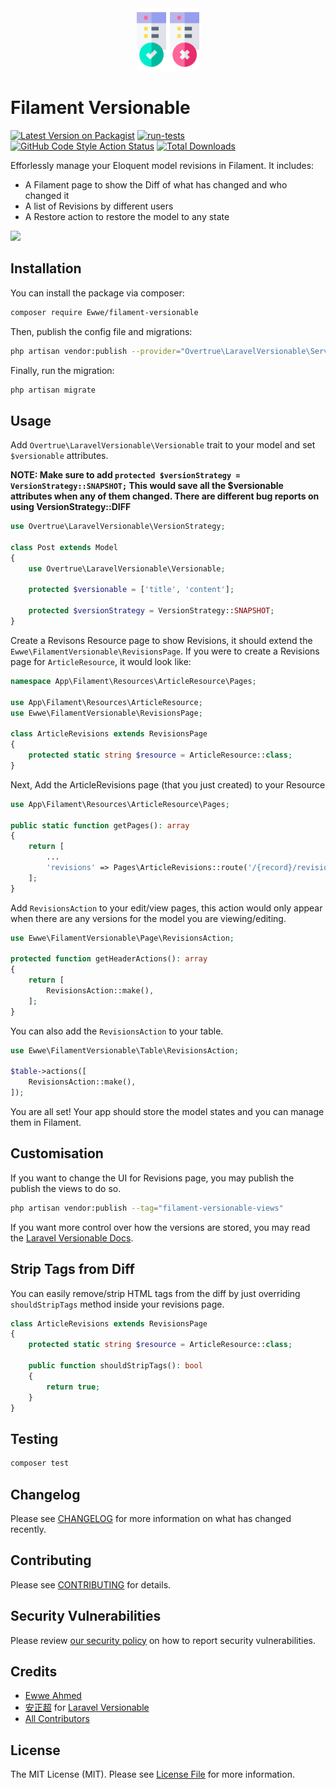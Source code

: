 <div align="center">
    <img width="100px" height="100px" src="icon.png"/>
</div>

# Filament Versionable

[![Latest Version on Packagist](https://img.shields.io/packagist/v/Ewwe/filament-versionable.svg?style=flat-square)](https://packagist.org/packages/Ewwe/filament-versionable)
[![run-tests](https://github.com/Ewwekhan96/filament-versionable/actions/workflows/run-tests.yml/badge.svg)](https://github.com/Ewwekhan96/filament-versionable/actions/workflows/run-tests.yml)
[![GitHub Code Style Action Status](https://github.com/Ewwekhan96/filament-versionable/actions/workflows/fix-php-code-styling.yml/badge.svg)](https://github.com/Ewwekhan96/filament-versionable/actions/workflows/fix-php-code-styling.yml)
[![Total Downloads](https://img.shields.io/packagist/dt/Ewwe/filament-versionable.svg?style=flat-square)](https://packagist.org/packages/Ewwe/filament-versionable)

Efforlessly manage your Eloquent model revisions in Filament. It includes:

- A Filament page to show the Diff of what has changed and who changed it
- A list of Revisions by different users
- A Restore action to restore the model to any state

![](./screenshot.png)

## Installation

You can install the package via composer:

```bash
composer require Ewwe/filament-versionable
```

Then, publish the config file and migrations:

```bash
php artisan vendor:publish --provider="Overtrue\LaravelVersionable\ServiceProvider"
```

Finally, run the migration:

```bash
php artisan migrate
```

## Usage

Add `Overtrue\LaravelVersionable\Versionable` trait to your model and set `$versionable` attributes.

**NOTE: Make sure to add `protected $versionStrategy = VersionStrategy::SNAPSHOT;` This would save all the $versionable attributes when any of them changed. There are different bug reports on using VersionStrategy::DIFF**

```php
use Overtrue\LaravelVersionable\VersionStrategy;

class Post extends Model
{
    use Overtrue\LaravelVersionable\Versionable;

    protected $versionable = ['title', 'content'];

    protected $versionStrategy = VersionStrategy::SNAPSHOT;
}
```

Create a Revisons Resource page to show Revisions, it should extend the `Ewwe\FilamentVersionable\RevisionsPage`. If you were to create a Revisions page for `ArticleResource`, it would look like:

```php
namespace App\Filament\Resources\ArticleResource\Pages;

use App\Filament\Resources\ArticleResource;
use Ewwe\FilamentVersionable\RevisionsPage;

class ArticleRevisions extends RevisionsPage
{
    protected static string $resource = ArticleResource::class;
}
```

Next, Add the ArticleRevisions page (that you just created) to your Resource

```php
use App\Filament\Resources\ArticleResource\Pages;

public static function getPages(): array
{
    return [
        ...
        'revisions' => Pages\ArticleRevisions::route('/{record}/revisions'),
    ];
}
```

Add `RevisionsAction` to your edit/view pages, this action would only appear when there are any versions for the model you are viewing/editing.

```php
use Ewwe\FilamentVersionable\Page\RevisionsAction;

protected function getHeaderActions(): array
{
    return [
        RevisionsAction::make(),
    ];
}
```

You can also add the `RevisionsAction` to your table.

```php
use Ewwe\FilamentVersionable\Table\RevisionsAction;

$table->actions([
    RevisionsAction::make(),
]);
```

You are all set! Your app should store the model states and you can manage them in Filament.

## Customisation

If you want to change the UI for Revisions page, you may publish the publish the views to do so.

```bash
php artisan vendor:publish --tag="filament-versionable-views"
```

If you want more control over how the versions are stored, you may read the [Laravel Versionable Docs](https://github.com/overtrue/laravel-versionable).

## Strip Tags from Diff

You can easily remove/strip HTML tags from the diff by just overriding `shouldStripTags` method inside your revisions page.

```php
class ArticleRevisions extends RevisionsPage
{
    protected static string $resource = ArticleResource::class;

    public function shouldStripTags(): bool
    {
        return true;
    }
}
```

## Testing

```bash
composer test
```

## Changelog

Please see [CHANGELOG](CHANGELOG.md) for more information on what has changed recently.

## Contributing

Please see [CONTRIBUTING](.github/CONTRIBUTING.md) for details.

## Security Vulnerabilities

Please review [our security policy](../../security/policy) on how to report security vulnerabilities.

## Credits

- [Ewwe Ahmed](https://github.com/Ewwekhan96)
- [安正超](https://github.com/overtrue) for [Laravel Versionable](https://github.com/overtrue/laravel-versionable)
- [All Contributors](../../contributors)

## License

The MIT License (MIT). Please see [License File](LICENSE.md) for more information.
